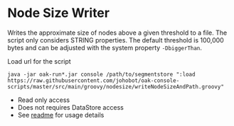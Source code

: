 # Node Size Writer

Writes the approximate size of nodes above a given threshold to a file. The
script only considers STRING properties. The default threshold is 100,000 bytes
and can be adjusted with the system property `-DbiggerThan`.


Load url for the script

    java -jar oak-run*.jar console /path/to/segmentstore ":load https://raw.githubusercontent.com/johobot/oak-console-scripts/master/src/main/groovy/nodesize/writeNodeSizeAndPath.groovy"

* Read only access
* Does not requires DataStore access
* See [readme](../../../../README.md#usage) for usage details 
